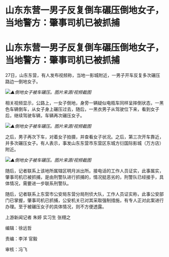 # 山东东营一男子反复倒车碾压倒地女子，当地警方：肇事司机已被抓捕

# 山东东营一男子反复倒车碾压倒地女子，当地警方：肇事司机已被抓捕

27日，山东东营，有人发布视频称，当地一影城附近，一男子开车反复多次碾压路边一倒地女子。

![](https://inews.gtimg.com/om_bt/OF4GYotwr9hfzuoQF2rb6i4cFKcb5WOmcgUMeTeGXrITUAA/1000)_▲倒地女子被车碾压。图片来源/视频截图_

相关视频显示，公路上，一女子倒地，身旁一辆疑似电瓶车同样呈摔倒状态，一黑色车辆倒车，从女子身上碾压过去，随后，一黑衣男子从驾驶位下来，看到女子后，继续驾驶车辆，车辆再次碾压女子。

![](https://inews.gtimg.com/om_bt/OrCFMV8qbaDWF8C7uFrqMzlQIlZMWj6XIqgpyVWdG7nnIAA/1000)_▲倒地女子被车碾压。图片来源/视频截图_

之后，男子再次下车，对着女子拍摄，并查看女子状况。之后，第三次开车靠近，并多次碾压女子。有人表示，事发山东东营市东营区东城方衍国际影城（万方店）附近。

![](https://inews.gtimg.com/om_bt/OxcQAQB8EWmHsCg5UDGNGJHUIjMvXaQndcmqbUqTPwIA4AA/1000)_▲倒地女子被车碾压。图片来源/视频截图_

随后，记者联系上该地所属辖区明月派出所。接电话的工作人员证实，此事属实，肇事司机已被抓捕，是由刑警队进行抓捕的，情况挺恶劣的，刑警队已经接手，具体情况，需要进一步联系刑警队。

随后，记者联系上东营市公安局东营分局刑侦大队，工作人员证实称，此事公安部门已掌握，肇事司机已抓捕，公安机关已对其采取强制措施，有专人正对此案进行办理。至于被碾压女子的具体情况，则不方便透露。

上游新闻记者 朱婷 实习生 张栩之

编辑：徐远哲

责编：李洋 官毅

审核：冯飞

